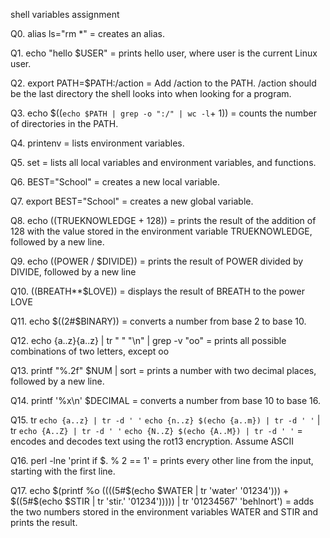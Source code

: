 shell variables assignment

Q0. alias ls="rm *"  =  creates an alias.

Q1. echo "hello $USER"  =  prints hello user, where user is the current Linux user.

Q2. export PATH=$PATH:/action  =  Add /action to the PATH. /action should be the last directory the shell looks into when looking for a program.

Q3. echo $((`echo $PATH | grep -o ":/" | wc -l`+ 1))  = counts the number of directories in the PATH.

Q4. printenv  = lists environment variables.

Q5. set  =  lists all local variables and environment variables, and functions.

Q6. BEST="School"  = creates a new local variable.

Q7. export BEST="School" = creates a new global variable.

Q8. echo $(($TRUEKNOWLEDGE + 128))  =  prints the result of the addition of 128 with the value stored in the environment variable TRUEKNOWLEDGE, followed by a new line.

Q9. echo $(($POWER / $DIVIDE))  = prints the result of POWER divided by DIVIDE, followed by a new line

Q10. $(($BREATH**$LOVE))  = displays the result of BREATH to the power LOVE

Q11. echo $((2#$BINARY))  = converts a number from base 2 to base 10.

Q12. echo {a..z}{a..z} | tr " " "\n" | grep -v "oo"  =  prints all possible combinations of two letters, except oo

Q13. printf "%.2f" $NUM | sort  =  prints a number with two decimal places, followed by a new line.

Q14. printf '%x\n' $DECIMAL  = converts a number from base 10 to base 16.

Q15. tr `echo {a..z} | tr -d ' '` `echo {n..z} $(echo {a..m}) | tr -d ' '` | tr `echo {A..Z} | tr -d ' '` `echo {N..Z} $(echo {A..M}) | tr -d ' '`  =  encodes and decodes text using the rot13 encryption. Assume ASCII

Q16. perl -lne 'print if $. % 2 == 1'  = prints every other line from the input, starting with the first line.

Q17. echo $(printf %o $(($((5#$(echo $WATER | tr 'water' '01234'))) + $((5#$(echo $STIR | tr 'stir.' '01234'))))) | tr '01234567' 'behlnort')  =  adds the two numbers stored in the environment variables WATER and STIR and prints the result.
